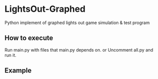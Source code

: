 # LightsOut-Graphed
Python implement of graphed lights out game simulation &amp; test program

## How to execute
Run main.py with files that main.py depends on.
or
Uncomment all.py and run it.

## Example
